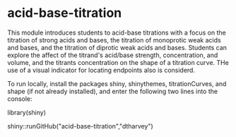 # acid-base-titration
 
This module introduces students to acid-base titrations with a focus on the titration of strong acids and bases, the titration of monoprotic weak acids and bases, and the titration of diprotic weak acids and bases. Students can explore the affect of the titrand's acid/base strength, concentration, and volume, and the titrants concentration on the shape of a titration curve. THe use of a visual indicator for locating endpoints also is considerd.

To run locally, install the packages shiny, shinythemes, titrationCurves, and shape (if not already installed), and enter the following two lines into the console:

library(shiny)

shiny::runGitHub("acid-base-titration","dtharvey")

